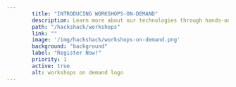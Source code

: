 ```yaml
---
        title: "INTRODUCING WORKSHOPS-ON-DEMAND"
        description: Learn more about our technologies through hands-on experience.
        path: "/hackshack/workshops"
        link: ""
        image: '/img/hackshack/workshops-on-demand.png'
        background: "background"
        label: "Register Now!"
        priority: 1
        active: true
        alt: workshops on demand logo
---
```

          